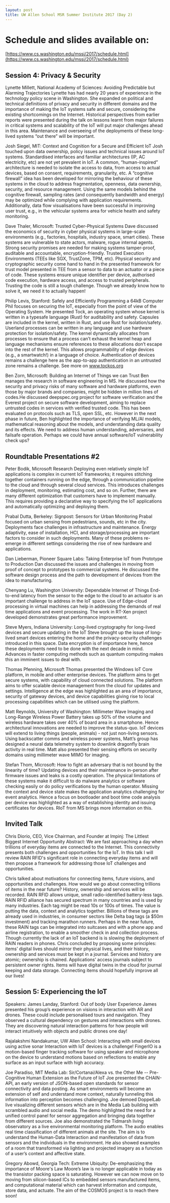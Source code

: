 ```yaml
---
layout: post
title: UW Allen School MSR Summer Institute 2017 (Day 2)
---
```


# Schedule and slides available on: 
[https://www.cs.washington.edu/mssi/2017/schedule.html](https://www.cs.washington.edu/mssi/2017/schedule.html)



## Session 4: Privacy & Security

Lynette Millett, National Academy of Sciences: Avoiding Predictable but Alarming Trajectories
Lynette has had nearly 20 years of experience in the technology policy scene in Washington. She expanded on political and technical definitions of privacy and security in different domains and the importance of making the IoT systems safe and secure, considering the existing shortcomings on the Internet. Historical perspectives from earlier reports were presented during the talk on lessons learnt from major failures in critical systems and scalability of the IoT will put major challenges ahead in this area. Maintenance and overseeing of the deployments of these long-lived systems “out there” will be important. 

Josh Siegel, MIT: Context and Cognition for a Secure and Efficient IoT
Josh touched upon data ownership, policy issues and technical issues around IoT systems. Standardised interfaces and familiar architectures (IP, AC electricity, etc) are not yet prevalent in IoT. A common, “human-inspired” architecture is needed to isolate the access to data, from access to actual devices, based on consent, requirements, granularity, etc. A “cognitive firewall” idea has been developed for mirroring the behaviour of these systems in the cloud to address fragmentation, openness, data ownership, security, and resource management. Using the same models behind the cognitive firewall, sampling rates (and consequently bandwidth and energy) may be optimized while complying with application requirements. Additionally, data flow visualisations have been successful in improving user trust, e.g., in the vehicular systems area for vehicle health and safety monitoring. 

Dave Thaler, Microsoft: Trusted Cyber-Physical Systems
Dave discussed the economics of security in cyber physical systems in large-scale environments (e.g., factories, hospitals, industry space, smart cities). These systems are vulnerable to state actors, malware, rogue internal agents. Strong security promises are needed for making systems tamper-proof, auditable and accountable, encryption-friendly. Trusted Execution Environments (TEEs like SGX, TrustZone, TPM, etc). Physical security and cryptographic security come hand to hand in the presented framework for trust model presented in TEE from a sensor to data to an actuator or a piece of code. These systems ensure unique identifier per device, authorised code execution, hardware access, and access to trusted peripherals. Trusting the code is still a tough challenge. Though we already know how to solve it, we need it to actually happen! 

Philip Levis, Stanford: Safely and Efficiently Programming a 64kB Computer
Phil focuses on securing the IoT, especially from the point of view of the Operating System. He presented Tock, an operating system whose kernel is written in a typesafe language (Rust) for auditability and safety. Capsules are included in the kernel, written in Rust, and use Rust for isolation/safety. Userland processes can be written in any language and use hardware protection for isolation/safety. The kernel dynamically allocates from processes to ensure that a process can’t exhaust the kernel heap and language mechanisms ensure references to these allocations don’t escape into the rest of the kernel. This allows programmability of edge devices (e.g., a smartwatch!) in a language of choice. Authentication of devices remains a challenge here as the app-to-app authentication in an untrusted zone remains a challenge. See more on www.tockos.org

Ben Zorn, Microsoft: Building an Internet of Things we can Trust
Ben manages the research in software engineering in MS. He discussed how the security and privacy risks of many software and hardware platforms, even those by major brands and companies, might be hidden in million lines of codes.He discussed deepspec.org project for software verification and the Everest project on secure software development, aiming to replace untrusted codes in services with verified trusted code. This has been evaluated on protocols such as TLS, open SSL, etc. However in the next phase in future, Ben highlighted the importance of verifying ML/AI models, mathematical reasoning about the models, and understanding data quality and its effects. We need to address human understanding, adversaries, and failsafe operation. Perhaps we could have annual software/IoT vulnerability check ups?


## Roundtable Presentations #2

Peter Bodik, Microsoft Research
Deploying even relatively simple IoT applications is complex in current IoT frameworks; it requires stitching together containers running on the edge, through a communication pipeline to the cloud and through several cloud services. This introduces challenges in deployment, monitoring, estimating cost, and so on. Further, there are many different optimization that customers have to implement manually. This requires providing a declarative way to specifying the IoT applications and automatically optimizing and deploying them.

Prabal Dutta, Berkeley: Signpost: Sensors for Urban Monitoring
Prabal focused on urban sensing from pedestrians, sounds, etc in the city. Deployments face challenges in infrastructure and maintenance. Energy adaptivity, ease of installation, HCI, and storage/processing are important factors to consider in such deployments. Many of these problems re-emerge in different settings considering the rise of new hardware and applications.

Dan Lieberman, Pioneer Square Labs: Taking Enterprise IoT from Prototype to Production
Dan discussed the issues and challenges in moving from proof of concept to prototypes to commercial systems. He discussed the software design process and the path to development of devices from the idea to manufacturing. 

Chenyang Lu, Washington University: Dependable Internet of Things
End-to-end latency from the sensor to the edge to the cloud to an actuator is an important challenge to address in the IoT space. Use of Edge-cloud processing in virtual machines can help in addressing the demands of real time applications and event processing. The work in RT-Xen project developed demonstrates great performance improvement. 

Steve Myers, Indiana University: Long-lived cryptography for long-lived devices and secure updating in the IoT
Steve brought up the issue of long-lived smart devices entering the home and the privacy-security challenges introduced in this space. Data encryption is of importance here, hence these deployments need to be done with the next decade in mind. Advances in faster computing methods such as quantum computing makes this an imminent issues to deal with. 

Thomas Pfenning, Microsoft
Thomas presented the Windows IoT Core platform, in mobile and other enterprise devices. The platform aims to get secure systems, with capability of cloud connected solutions. The platform aims to offer scalable device management from the cloud for updates and settings. Intelligence at the edge was highlighted as an area of importance, security of gateway devices, and device capabilities giving rise to local processing capabilities which can be utilised using the platform. 

Matt Reynolds, University of Washington: Millimeter Wave Imaging and Long-Range Wireless Power
Battery takes up 50% of the volume and wireless hardware takes over 40% of board area in a smartphone. Hence architectural innovations are needed to improve the status-quo. IoT devices will extend to living things (people, animals) - not just non-living sensors. Using backscatter comms and wireless power systems, Matt’s group has designed a neural data telemetry system to downlink dragonfly brain activity in real time. Matt also presented their sensing efforts on security domains using millimeter wave MIMO for imaging. 


Stefan Thom, Microsoft: How to fight an adversary that is not bound by the linearity of time?
Updating devices and their maintenance in-person after firmware issues and leaks is a costly operation. The physical limitations of these systems make it difficult to do malware analytics or software checking easily or do policy verifications by the human operator. Missing the context and device state makes the application analytics challenging for event analytics. Hence a focus on bootloader and boot time code analysis per device was highlighted as a way of establishing identity and issuing certificates for devices. RIoT from MS brings more information on this.

## Invited Talk 
Chris Diorio, CEO, Vice Chairman, and Founder at Impinj: The Littlest Biggest Internet Opportunity
Abstract: We are fast approaching a day when trillions of everyday items are connected to the Internet. This connectivity presents both challenges and opportunities for the IoT. In this talk I will review RAIN RFID's significant role in connecting everyday items and will then propose a framework for addressing those IoT challenges and opportunities.

  Chris talked about motivations for connecting items, future visions, and opportunities and challenges. How would we go about connecting trillions of items in the near future? History, ownership and services will be recorded. RAIN RFID allows unique, small radio-identified battery-less tags. RAIN RFID alliance has secured spectrum in many countries and is used by many industries. Each tag might be read 10s or 100s of times. The value is putting the data, context and analytics together. Billions of these tags are already used in industries, in consumer sectors like Delta bag tags (a $50m investment) and tracking marathon runners. 
  Perhaps in the near future, these RAIN tags can be integrated into suitcases and with a phone app and airline registration, to enable a smoother check in and collection process. Though currently the lack of an IoT backend is is slowing the deployment of RAIN readers in phones.
  Chris concluded by proposing some principles: items’ digital lives should mirror their physical lives, and their history, ownership and services must be kept in a journal. Services and history are atomic; ownership is chained. Applications’ access journals subject to persistent owner rights.  Items will have digital twins in the cloud for journal keeping and data storage. Connecting items should hopefully improve all our lives!


## Session 5: Experiencing the IoT
Speakers:
James Landay, Stanford: Out of body User Experience
James presented his group’s experience on visions in interaction with AR and drones. These could include personalised tours and navigation. They observed a cultural dependency on gestures and interactions with drones. They are discovering natural interaction patterns for how people will interact intuitively with objects and public drones one day!

Rajalakshmi Nandakumar, UW Allen School: Interacting with small devices using active sonar
Interaction with IoT devices is a challenge! FingerIO is a motion-based finger tracking software for using speaker and microphone on the device to understand motions based on reflections to enable any surface as an input surface with high accuracy.

Joe Paradiso, MIT Media Lab: Sir/Cortanai/Alexa vs. the Other Me -- Pre-Cognitive Human Extension as the Future of IoT
Joe presented the CHAIN-API, an early version of JSON-based open standards for sensor connectivity and data posting. As smart environments will become an extension of self and understand more context, naturally tunneling this information into perception becomes challenging. Joe demoed DoppelLab live visualizing different sensors which are in the Media Lab building with scrambled audio and social media. The demo highlighted the need for a unified control panel for sensor aggregation and bringing data together from different sources. Joe also demonstrated the Tidmarsh living observatory as a live environmental monitoring platform. The audio enables real time classification of different animals at the site. The aim is to understand the Human-Data Interaction and manifestation of data from sensors and the individuals in the environment. He also showed examples of a room that transformed via lighting and projected imagery as a function of a user’s context and affective state.

Gregory Abowd, Georgia Tech: Extreme Ubiquity: De-emphasizing the importance of Moore's Law
Moore’s law is no longer applicable in today as the transistor packing space is saturating. However we can now move on to moving from silicon-based ICs to embedded sensors manufactured items, and computational material which can harvest information and compute, store data, and actuate. The aim of the COSMOS project is to reach there soon!


